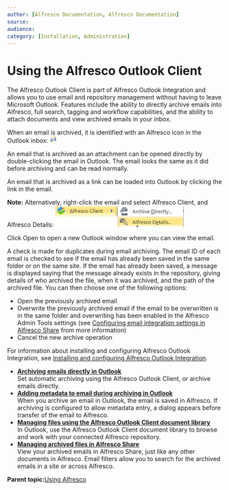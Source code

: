 ```yaml
---
author: [Alfresco Documentation, Alfresco Documentation]
source: 
audience: 
category: [Installation, Administration]
---
```


# Using the Alfresco Outlook Client

The Alfresco Outlook Client is part of Alfresco Outlook Integration and allows you to use email and repository management without having to leave Microsoft Outlook. Features include the ability to directly archive emails into Alfresco, full search, tagging and workflow capabilities, and the ability to attach documents and view archived emails in your inbox.

When an email is archived, it is identified with an Alfresco icon in the Outlook inbox: ![Alfresco archive icon in Outlook](../images/Outlook_alf_icon.png)

An email that is archived as an attachment can be opened directly by double-clicking the email in Outlook. The email looks the same as it did before archiving and can be read normally.

An email that is archived as a link can be loaded into Outlook by clicking the link in the email.

**Note:** Alternatively, right-click the email and select Alfresco Client, and Alfresco Details: ![Alfresco archive directly icon in Outlook](../images/Outlook_alf_archive.png)

Click Open to open a new Outlook window where you can view the email.

A check is made for duplicates during email archiving. The email ID of each email is checked to see if the email has already been saved in the same folder or on the same site. If the email has already been saved, a message is displayed saying that the message already exists in the repository, giving details of who archived the file, when it was archived, and the path of the archived file. You can then choose one of the following options:

-   Open the previously archived email
-   Overwrite the previously archived email if the email to be overwritten is in the same folder and overwriting has been enabled in the Alfresco Admin Tools settings \(see [Configuring email integration settings in Alfresco Share](../tasks/Outlook-admin-integration.md) from more information\)
-   Cancel the new archive operation

For information about installing and configuring Alfresco Outlook Integration, see [Installing and configuring Alfresco Outlook Integration](Outlook-install-intro.md).

-   **[Archiving emails directly in Outlook](../tasks/Outlook-using-archive.md)**  
Set automatic archiving using the Alfresco Outlook Client, or archive emails directly.
-   **[Adding metadata to email during archiving in Outlook](../tasks/Outlook-using-archive-metadata.md)**  
When you archive an email in Outlook, the email is saved in Alfresco. If archiving is configured to allow metadata entry, a dialog appears before transfer of the email to Alfresco.
-   **[Managing files using the Alfresco Outlook Client document library](../tasks/Outlook-email-manager.md)**  
In Outlook, use the Alfresco Outlook Client document library to browse and work with your connected Alfresco repository.
-   **[Managing archived files in Alfresco Share](../concepts/Outlook-using-share.md)**  
View your archived emails in Alfresco Share, just like any other documents in Alfresco. Email filters allow you to search for the archived emails in a site or across Alfresco.

**Parent topic:**[Using Alfresco](../concepts/master-using-intro.md)

